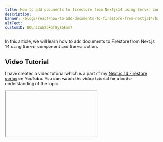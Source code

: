 ```yaml
---
title: How to add documents to firestore from Nextjs14 using Server component and Server action
description:
banner: /blogs/react/how-to-add-documents-to-firestore-from-nextjs14/banner.png
altText:
customID: 8QUrJ2uW8JXGfGy85EmmT
---
```


In this article, we will learn how to add documents to Firestore from Next.js 14 using Server component and Server action.

## Video Tutorial

I have created a video tutorial which is a part of my [Next.js 14 Firestore series](https://youtube.com/playlist?list=PLEr-WXao6eSPsNP0_Pk4X-3jdcoTWFutb&si=NkTgE9OFRrY24fce) on YouTube. You can watch the video tutorial for a better understanding of the topic.

<Iframe videoId="KbecsTU0_CY" />

## Starter Code

You can use this [ repo ](https://github.com/thatanjan/next-fire-yt) to follow along. Use the starter branch to get the starter code.
Also I assume you have a Firestore project setup and you have the credentials to access the Firestore. You can checkout the setup video [here](https://youtu.be/Q7UKtwB2-hM?si=5NfFQQ_Qas3hwPg6).

```javascript
// Import the functions you need from the SDKs you need
import { initializeApp } from 'firebase/app'
import { getFirestore } from 'firebase/firestore'

// Your web app's Firebase configuration
const firebaseConfig = {
	// Values should be replaced with your own
	apiKey: 'AIzaSyDYdXmF_MfLANTvC4bYBewFq9qh3ZdxiQY',
	authDomain: 'next-fire-yt.firebaseapp.com',
	projectId: 'next-fire-yt',
	storageBucket: 'next-fire-yt.appspot.com',
	messagingSenderId: '1098443682898',
	appId: '1:1098443682898:web:b83b4a1d160d3b17511b8b',
}

// Initialize Firebase
const app = initializeApp(firebaseConfig) // Initializing the app

const db = getFirestore(app) // Accessing the the database

export { db }

export default app
```

## Creating a server action

Server Actions are asynchronous functions that are executed on the server. They can be used in Server and Client Components to handle form submissions and data mutations in Next.js applications.

You can create a server action inside your server component or you can create a separate file for the server action. I prefer to create a separate file.

```javascript
// utils/firebase.js
'use server'

import { db } from '@/config/firebase'
import { addDoc, collection, doc, serverTimestamp } from 'firebase/firestore'
import { cookies } from 'next/headers'
import { redirect } from 'next/navigation'

const addPost = async formData => {
	const collectionRef = collection(db, 'posts') // Reference to the collection
	const userId = cookies().get('userId').value // Get the userId from the cookie

	const userRef = doc(db, 'users', userId)
	// const userRef = doc(db, `users/${userId}`) // Another way to get the reference

	const docRef = await addDoc(collectionRef, {
		title: formData.get('title'),
		content: formData.get('content'),
		tags: formData
			.get('tags')
			.split(',')
			.map(tag => tag.trim()),
		user: userRef,
	})

	redirect(`/post/${docRef.id}`) // Redirect to the newly created post
}

export { addPost }
```

**Explanation:**

1. 'use server' is used to tell the server that this file will contain server actions.
2. We need to create a reference to the collection where we want to add the document using `collection` function.
3. `collection` takes two arguments, the first one is the database reference and the second one is path to the collection.
4. You can get cookie value using `cookies().get('cookieName').value`. I will get the user id. Though this is not recommended, you should use a better way to get the user id. And it is optional.
5. I have created a reference to the user document using `doc` function. I want to store the user reference in the post document. So that we can have a relation between the user and the post.
6. `addDoc` function is used to add a document to the collection. It takes two arguments, the first one is the collection reference and the second one is the data to be added.
7. Server action when used with forms takes `formData` as an argument. You can get the form data using `formData.get('inputName')`. Make sure to use `name` attribute in the input fields.
8. If data is added successfully, you get document reference. You can use `docRef.id` to get the id of the newly created document.
9. I have used `redirect` function to redirect to the newly created post.

## Using the server action in the server component

You can use the server action in the server component to handle form submissions.

```javascript
const AddPostForm = () => (
	<>
		<form action={addPost}>
			{/* Some input components */}
			<Button type='submit'>Submit</Button>
		</form>
	</>
)

export default AddPostForm
```

**Explanation:**

1. You can use the server action in the form action attribute.
2. When the form is submitted, the server action is executed on the server. And you should be redirected to the newly created post.

## `setDoc` function

You can use `setDoc` function to add a document to the collection. It creates a new document with the specified data, if it doesn't exist. If the document exists, it overwrites the document with the new data. You can pass the `merge` option to merge the data.

```javascript
await setDoc(docRef, {...data})`
await setDoc(docRef, {...data}, {merge: true}) // merge with existing data
```

## Conclusion

That's it. You have learned how to add documents to Firestore from Next.js 14 using Server component and Server action. Let me know if you have any questions or suggestions. Also please consider subscribing to my channel to see more Next.js related content.
